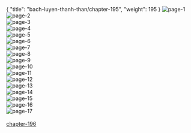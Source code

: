 { "title": "bach-luyen-thanh-than/chapter-195", "weight": 195 }
<img src="bach-luyen-thanh-than_0195_01-185e5d379de6648925d880375b10d8eb.webp" alt="page-1" origin="http://1.bp.blogspot.com/-zIe5netaxUQ/WnUr_4zwwRI/AAAAAAAAG3A/P_6I3Aib3xYgcw_7_0ZbwSRdiFAObbLTACLcBGAs/s1600/1.jpg?imgmax=0"><br/>
<img src="bach-luyen-thanh-than_0195_02-0fccc25e5ca449e6f90ef2244cb39141.webp" alt="page-2" origin="http://1.bp.blogspot.com/-KQPM8Vk-jyw/WnUsCYPA0FI/AAAAAAAAG3c/mKPBj2m0wfIc9ZeikWUXgkt7Jz-qd9t0gCLcBGAs/s1600/2.jpg?imgmax=0"><br/>
<img src="bach-luyen-thanh-than_0195_03-eaa581c6426d8761753033f0871b96e4.webp" alt="page-3" origin="http://1.bp.blogspot.com/-Hqvp5CHUbwI/WnUsCn6Tf9I/AAAAAAAAG3g/8p9q01ExxGkM9qbW77hd_T4Nop791rQrACLcBGAs/s1600/3.jpg?imgmax=0"><br/>
<img src="bach-luyen-thanh-than_0195_04-70bddcae3bfd218f02316b27ecf30e98.webp" alt="page-4" origin="http://1.bp.blogspot.com/-Yj_uASf2C9E/WnUsDIReyWI/AAAAAAAAG3k/t5cZGMKLJh82Lk4-McfZvN_UDH43o7xXQCLcBGAs/s1600/4.jpg?imgmax=0"><br/>
<img src="bach-luyen-thanh-than_0195_05-e60c21e94c0c6e8d4efdcf8b4ca74ed3.webp" alt="page-5" origin="http://1.bp.blogspot.com/-sIWXw_LmAXo/WnUsDXL00cI/AAAAAAAAG3o/0-rwrkJYCGA-BpkX1pj2Bav1F-vWJvC_ACLcBGAs/s1600/5.jpg?imgmax=0"><br/>
<img src="bach-luyen-thanh-than_0195_06-c54a8d1acc814a0680c173121fe774a3.webp" alt="page-6" origin="http://1.bp.blogspot.com/-rD0gUu7Ef0w/WnUsDv003zI/AAAAAAAAG3s/XWoz4whIjMI1W99uK9uRTM99fvn4hWuagCLcBGAs/s1600/6.jpg?imgmax=0"><br/>
<img src="bach-luyen-thanh-than_0195_07-cdbe7e7a381abefef50a367eaa61e067.webp" alt="page-7" origin="http://1.bp.blogspot.com/-BGVCJQNdhrc/WnUsEIg8ZFI/AAAAAAAAG3w/qZ0FrkNmJGE5Y_UEGVAAXSm0i1uNf7iOwCLcBGAs/s1600/7.jpg?imgmax=0"><br/>
<img src="bach-luyen-thanh-than_0195_08-f1edff4b3816426bc69ae9d5191a3547.webp" alt="page-8" origin="http://1.bp.blogspot.com/-VcwpvLziQ_c/WnUsEBbjhkI/AAAAAAAAG30/60giS4CBCZAeN94Qz93oEE44JCMBU9uQwCLcBGAs/s1600/8.jpg?imgmax=0"><br/>
<img src="bach-luyen-thanh-than_0195_09-389783316381284375273565f9b4e84c.webp" alt="page-9" origin="http://1.bp.blogspot.com/-05DHMtRtwPg/WnUsEUWaJiI/AAAAAAAAG34/f_iArGyDEzcArYcGRzLIEl_GALTTiH27gCLcBGAs/s1600/9.jpg?imgmax=0"><br/>
<img src="bach-luyen-thanh-than_0195_10-860c6bb1392f8f191635eb3cdafa8fef.webp" alt="page-10" origin="http://1.bp.blogspot.com/-j9w51wfP28w/WnUr_mkipOI/AAAAAAAAG28/0tmWWQ6m4GQYyfMNjovp_l0_-lSOzPsngCLcBGAs/s1600/10.jpg?imgmax=0"><br/>
<img src="bach-luyen-thanh-than_0195_11-92dc6a95a7882e9230941a8b881e0427.webp" alt="page-11" origin="http://1.bp.blogspot.com/-rrfV9Fi0oWQ/WnUr_2j1vmI/AAAAAAAAG24/iLtDXTh7KvcrloQ8iFeQFhxIBEHqtDMPgCLcBGAs/s1600/11.jpg?imgmax=0"><br/>
<img src="bach-luyen-thanh-than_0195_12-c5ed8c30c2adb8abbf82d364daa454da.webp" alt="page-12" origin="http://1.bp.blogspot.com/-SqNN1OtReqM/WnUsAjvBwAI/AAAAAAAAG3E/5CRQqrSNL2kdOkBF0IUtRhtMvJ3MbxtfgCLcBGAs/s1600/12.jpg?imgmax=0"><br/>
<img src="bach-luyen-thanh-than_0195_13-b8f856df1c99dc82332903608bdcef90.webp" alt="page-13" origin="http://1.bp.blogspot.com/-b2b32yQBCBs/WnUsBOOpEEI/AAAAAAAAG3I/mewDUxrxgYw5nsLF3UAIqW21zfatYSXRQCLcBGAs/s1600/13.jpg?imgmax=0"><br/>
<img src="bach-luyen-thanh-than_0195_14-aa02501a05964c8bfff728aadddb3e8c.webp" alt="page-14" origin="http://1.bp.blogspot.com/-94kc6p8Q1tA/WnUsBOo06oI/AAAAAAAAG3M/sCo8HO70VqIUIhmzhQ-hj_HrXSC8noJ1gCLcBGAs/s1600/14.jpg?imgmax=0"><br/>
<img src="bach-luyen-thanh-than_0195_15-abfe5d3348a7c4c63de2bee640568c02.webp" alt="page-15" origin="http://1.bp.blogspot.com/-2HCCdfz2Z_I/WnUsBfCKopI/AAAAAAAAG3Q/p8C_tJ7LrVYJLyZl1e29wAKoknPuvDhkgCLcBGAs/s1600/15.jpg?imgmax=0"><br/>
<img src="bach-luyen-thanh-than_0195_16-31348b68addd1c28f2a6b2d7356e8afe.webp" alt="page-16" origin="http://1.bp.blogspot.com/-KhZItYMavoo/WnUsB7hZXvI/AAAAAAAAG3U/_owM_z-IQtg1QS7FI2ZqFKn74BBXq_E8QCLcBGAs/s1600/16.jpg?imgmax=0"><br/>
<img src="bach-luyen-thanh-than_0195_17-850x1219-c5df1330893f016308aa92c948611efb.webp" alt="page-17" origin="http://1.bp.blogspot.com/-t3u2acTIXc8/WnUsCI_4avI/AAAAAAAAG3Y/IyaJyqvfjmMgYfYl3rqZ3ch-KNpevoG5QCLcBGAs/s1600/17.jpg?imgmax=0"><br/>
<br/><a class="nextchap" href="/bach-luyen-thanh-than/chapter-196">chapter-196</a>
